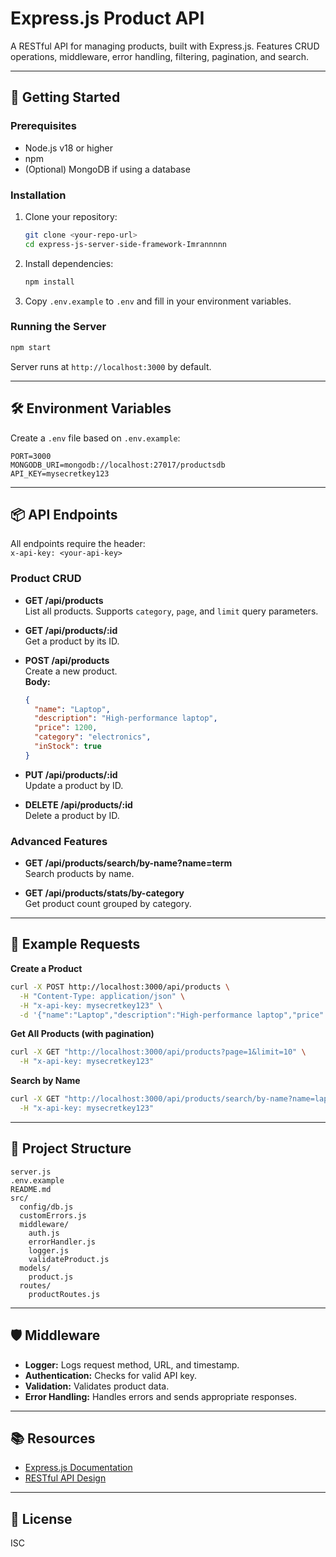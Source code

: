# Express.js Product API

A RESTful API for managing products, built with Express.js. Features CRUD operations, middleware, error handling, filtering, pagination, and search.

---

## 🚀 Getting Started

### Prerequisites

- Node.js v18 or higher
- npm
- (Optional) MongoDB if using a database

### Installation

1. Clone your repository:
   ```sh
   git clone <your-repo-url>
   cd express-js-server-side-framework-Imrannnnn
   ```
2. Install dependencies:
   ```sh
   npm install
   ```
3. Copy `.env.example` to `.env` and fill in your environment variables.

### Running the Server

```sh
npm start
```
Server runs at `http://localhost:3000` by default.

---

## 🛠️ Environment Variables

Create a `.env` file based on `.env.example`:

```
PORT=3000
MONGODB_URI=mongodb://localhost:27017/productsdb
API_KEY=mysecretkey123
```

---

## 📦 API Endpoints

All endpoints require the header:  
`x-api-key: <your-api-key>`

### Product CRUD

- **GET /api/products**  
  List all products. Supports `category`, `page`, and `limit` query parameters.

- **GET /api/products/:id**  
  Get a product by its ID.

- **POST /api/products**  
  Create a new product.  
  **Body:**
  ```json
  {
    "name": "Laptop",
    "description": "High-performance laptop",
    "price": 1200,
    "category": "electronics",
    "inStock": true
  }
  ```

- **PUT /api/products/:id**  
  Update a product by ID.

- **DELETE /api/products/:id**  
  Delete a product by ID.

### Advanced Features

- **GET /api/products/search/by-name?name=term**  
  Search products by name.

- **GET /api/products/stats/by-category**  
  Get product count grouped by category.

---

## 🧪 Example Requests

**Create a Product**
```sh
curl -X POST http://localhost:3000/api/products \
  -H "Content-Type: application/json" \
  -H "x-api-key: mysecretkey123" \
  -d '{"name":"Laptop","description":"High-performance laptop","price":1200,"category":"electronics","inStock":true}'
```

**Get All Products (with pagination)**
```sh
curl -X GET "http://localhost:3000/api/products?page=1&limit=10" \
  -H "x-api-key: mysecretkey123"
```

**Search by Name**
```sh
curl -X GET "http://localhost:3000/api/products/search/by-name?name=laptop" \
  -H "x-api-key: mysecretkey123"
```

---

## 🧩 Project Structure

```
server.js
.env.example
README.md
src/
  config/db.js
  customErrors.js
  middleware/
    auth.js
    errorHandler.js
    logger.js
    validateProduct.js
  models/
    product.js
  routes/
    productRoutes.js
```

---

## 🛡️ Middleware

- **Logger:** Logs request method, URL, and timestamp.
- **Authentication:** Checks for valid API key.
- **Validation:** Validates product data.
- **Error Handling:** Handles errors and sends appropriate responses.

---

## 📚 Resources

- [Express.js Documentation](https://expressjs.com/)
- [RESTful API Design](https://restfulapi.net/)

---

## 📝 License

ISC
